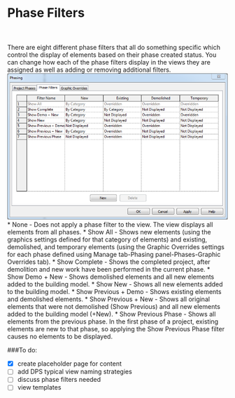 # Phase Filters
<br>
<br>
There are eight different phase filters that all do something specific which control the display of elements based on their phase created status. You can change how each of the phase filters display in the views they are assigned as well as adding or removing additional filters.  
<img src="images/6/PhaseFilterBox.png">
<br>
* None - Does not apply a phase filter to the view. The view displays all elements from all phases.
* Show All -  Shows new elements (using the graphics settings defined for that category of elements) and existing, demolished, and temporary elements (using the Graphic Overrides settings for each phase defined using Manage tab-Phasing panel-Phases-Graphic Overrides tab).
* Show Complete - Shows the completed project, after demolition and new work have been performed in the current phase.
* Show Demo + New - Shows demolished elements and all new elements added to the building model.
* Show New - Shows all new elements added to the building model.
* Show Previous + Demo - Shows existing elements and demolished elements.
* Show Previous + New - Shows all original elements that were not demolished (Show Previous) and all new elements added to the building model (+New).
* Show Previous Phase - Shows all elements from the previous phase. In the first phase of a project, existing elements are new to that phase, so applying the Show Previous Phase filter causes no elements to be displayed. 

###To do:

- [x] create placeholder page for content
- [ ] add DPS typical view naming strategies
- [ ] discuss phase filters needed
- [ ] view templates
